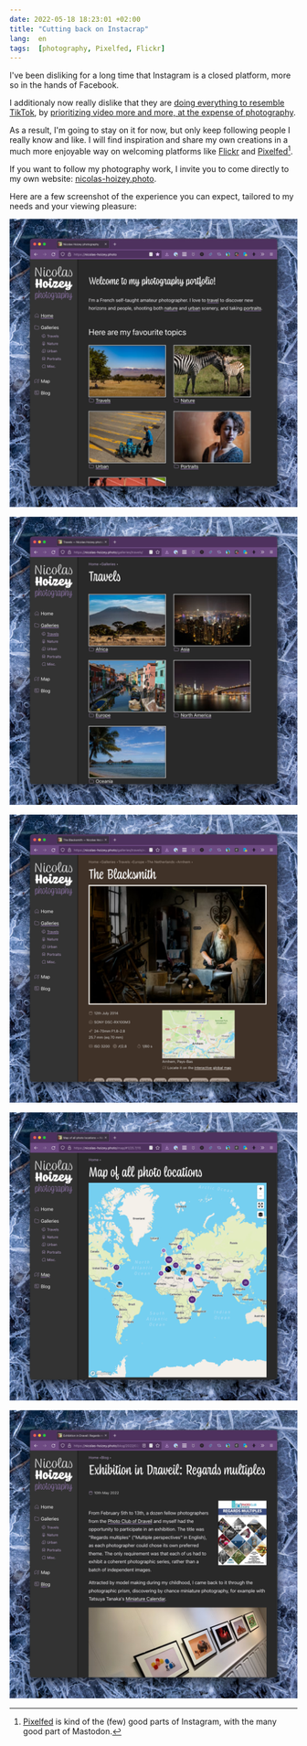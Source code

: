 ```yaml
---
date: 2022-05-18 18:23:01 +02:00
title: "Cutting back on Instacrap"
lang:  en
tags:  [photography, Pixelfed, Flickr]
---
```


I've been disliking for a long time that Instagram is a closed platform, more so in the hands of Facebook.

I additionaly now really dislike that they are [doing everything to resemble TikTok](https://www.newstatesman.com/science-tech/2021/07/instagram-pivot-video-tiktok-mosseri-reels-marks-end-social-media-we-know-it), by [prioritizing video more and more, at the expense of photography](https://www.washingtonpost.com/technology/2021/07/02/instagram-tiktok-videos/).

As a result, I'm going to stay on it for now, but only keep following people I really know and like. I will find inspiration and share my own creations in a much more enjoyable way on welcoming platforms like [Flickr](https://www.flickr.com/photos/nicolas-hoizey/) and [Pixelfed](https://pixelfed.social/nhoizey)[^pixelfed].

[^pixelfed]: [Pixelfed](https://pixelfed.org/) is kind of the (few) good parts of Instagram, with the many good part of Mastodon.

If you want to follow my photography work, I invite you to come directly to my own website: [nicolas-hoizey.photo](https://nicolas-hoizey.photo).

Here are a few screenshot of the experience you can expect, tailored to my needs and your viewing pleasure:

![The home page](nicolas-hoizey-photo-site-01-home-page.png "The home page")

![The category page](nicolas-hoizey-photo-site-02-category.png "The category page")

![The photo page](nicolas-hoizey-photo-site-03-photo-page.png "The photo page")

![The map of all photos](nicolas-hoizey-photo-site-04-map.png "The map of all photos")

![The blog](nicolas-hoizey-photo-site-05-blog-post.png "The blog")
